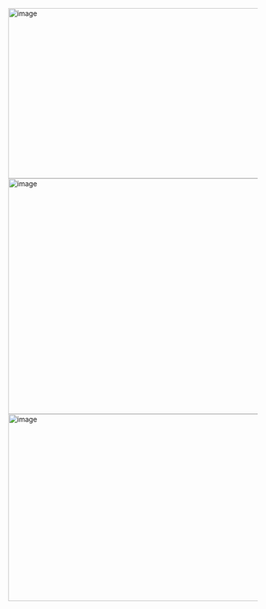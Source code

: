 <img width="819" height="344" alt="image" src="https://github.com/user-attachments/assets/2f4f1b2e-db33-42fa-be92-c4a0fa1b92c4" />
<img width="789" height="476" alt="image" src="https://github.com/user-attachments/assets/dd2ea300-7d97-4276-9b9c-4622de4ac9ea" />
<img width="1083" height="378" alt="image" src="https://github.com/user-attachments/assets/3484c242-e093-493a-9d06-02f571e76cb3" />
